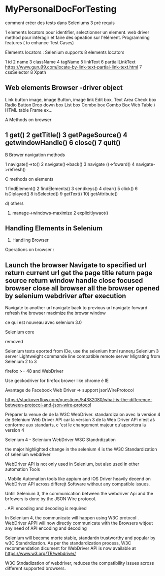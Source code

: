 # MyPersonalDocForTesting

comment  créer des tests dans Seleniums 3 pré requis


1 elements locators pour identifier, selectionner un element.
web driver method pour  intéragir et faire des opeation sur l'élément.
Programming features ( to enhance Test Cases)

Elements locators :
Selenium supports 8 elements locators

1 id
2 name
3 className
4 tagName
5 linkText
6 partiallLinkText https://www.guru99.com/locate-by-link-text-partial-link-text.html
7 cssSelector
8 Xpath

Web elements
Browser -driver object
-----------
Link
button
image, image Button, image link
Edit box,
Text Area
Check box
Radio Button
Drop down box
List box
Combo box
Combo Box
Web Table / HTML table
Frame ex...
 

A Methods on browser

1 get()
2 getTitle()
3 getPageSource()
4 getwindowHandle()
6 close()
7 quit()
-------------

B Brower navigation methods

1 navigate()->to()
2 navigate()->back()
3 navigate ()->foward()
4 navigate->refresh()

C methods on elements

1 findElement()
2 findElements()
3 sendkeys()
4 clear()
5 click()
6 isDiplayed()
8 isSelected()
9 getText()
10) getAttribute()

d) others

1) manage->windows-maximize
2 explicitlywaot()


Handling Elements in Selenium
----------------------------

1) Handling Browser

Operations on browser :

Launch the browser
Navigate to specified url
return current url
get the page title
return page source
return window handle
close focused browser
close all browser all the browser opened by selenium webdriver after execution
---------
Navigate to another url
navigate back to previous url
navigate forward
refresh the browser
maximize the browsr window














ce qui est nouveau avec selenium 3.0

Selenium core 

removed

Selenium tests eported from IDe, use the selenium html runnerµ
Selenium 3 server
Lightweight commande line compatible remote server
Migrating from Selenium 2 to 3

firefox >= 48 and WebDriver

Use geckodriver for firefox brower like chrome  é IE


Avantage de Facebook Web Driver => support jsonWireProtocol  

https://stackoverflow.com/questions/54382080/what-is-the-difference-between-protocol-and-json-wire-protocol  

Préparer la venue de de la W3C WebDriver. standardizaion avec la version 4 de Selenium Web Driver API car la version 3 de la Web Driver APi n'est aŝ conforme aux standarts, c 'est le changement majeur qu'apportera la version 4





Selenium 4 - Selenium WebDriver W3C Standrdization

the major highlighted change in the selenium 4 is the W3C Standardization of selenium webdriver

WebDriver API is not only used in Selenium, but also used in other automation Tools

. Mobile Automation tools like appium and IOS Driver heavily deoend on WebDriver API across differejt Software without any compatible issues.

Untill Selenium 3, the communication between the webdriver Api and the brfowers is done by the JSON Wire protocol.

. API encoding and decoding is required

In Selenium 4, the communicate will happen using W3C protocol
. WebDriver APPI will now directly communicate with the Browsers witjout any need of API encoding and decoding

Selenium will become morte stable, standardn trustworthy and popular by w3C Standrdization.
As per the standardization process, W3C recommendation dicument for WebDriver API is now available at https://www.w3.org/TR/webdriver/

W3C Stndadization of webdriver, reduces the compatibility issues across different supported browsers.


